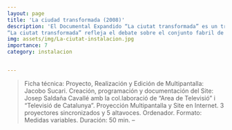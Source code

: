 ```yaml
---
layout: page
title: 'La ciudad transformada (2008)'
description: 'El Documental Expandido “La ciutat transformada” es un trabajo en formato audiovisual para sala expositiva mediante tres proyecciones de vídeo simultáneas y un Timeline interactivo en Internet.
“La ciutat transformada” refleja el debate sobre el conjunto fabril de “Can Ricart”, una construcción emblemática del S. XVIII donde los planes de actuación municipales y la resistencia vecinal han creado un fértil campo de lucha que se ha erigido como símbolo de las mutaciones, contradicciones y conflictos que se suceden en nuestras ciudades, donde la participación ciudadana parece un dato aún no integrado por el poder político.'
img: assets/img/La-ciutat-instalacion.jpg
importance: 7
category: instalacion


---
```

 >Ficha técnica: Proyecto, Realización y Edición de Multipantalla: Jacobo Sucari. Creación, programación y documentación del Site: Josep Saldaña Cavallé amb la col.laboració de “Area de Televisió” i “Televisió de Catalunya”. Proyección Multipantalla y Site en Internet.  3 proyectores sincronizados y 5 altavoces. Ordenador. Formato: Medidas variables. Duración: 50 min. – 